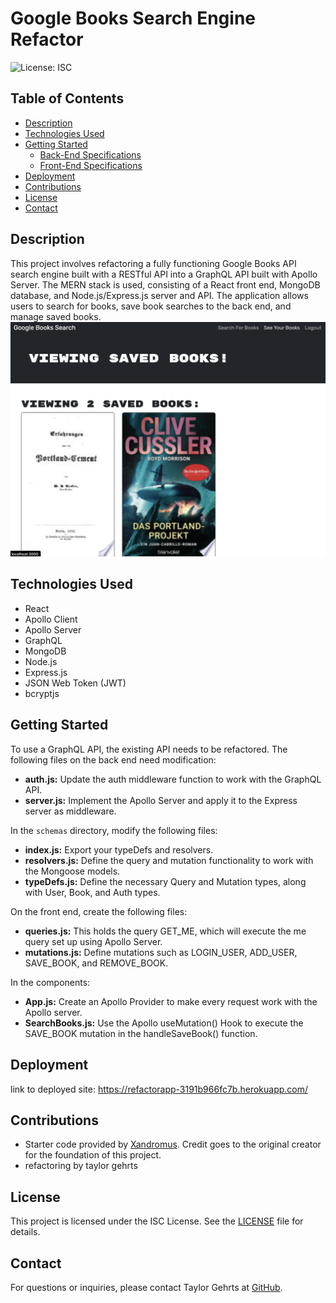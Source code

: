 # Google Books Search Engine Refactor

![License: ISC](https://img.shields.io/badge/License-ISC-blue.svg)

## Table of Contents
- [Description](#description)
- [Technologies Used](#technologies-used)
- [Getting Started](#getting-started)
  - [Back-End Specifications](#back-end-specifications)
  - [Front-End Specifications](#front-end-specifications)
- [Deployment](#deployment)
- [Contributions](#contributions)
- [License](#license)
- [Contact](#contact)

## Description
This project involves refactoring a fully functioning Google Books API search engine built with a RESTful API into a GraphQL API built with Apollo Server. The MERN stack is used, consisting of a React front end, MongoDB database, and Node.js/Express.js server and API. The application allows users to search for books, save book searches to the back end, and manage saved books.  
![screenshot](./Image/Screenshot%202023-10-02%20at%207.11.48%20PM.png)

## Technologies Used
- React
- Apollo Client
- Apollo Server
- GraphQL
- MongoDB
- Node.js
- Express.js
- JSON Web Token (JWT)
- bcryptjs

## Getting Started
To use a GraphQL API, the existing API needs to be refactored. The following files on the back end need modification:

- **auth.js:** Update the auth middleware function to work with the GraphQL API.
- **server.js:** Implement the Apollo Server and apply it to the Express server as middleware.

In the `schemas` directory, modify the following files:

- **index.js:** Export your typeDefs and resolvers.
- **resolvers.js:** Define the query and mutation functionality to work with the Mongoose models.
- **typeDefs.js:** Define the necessary Query and Mutation types, along with User, Book, and Auth types.

On the front end, create the following files:

- **queries.js:** This holds the query GET_ME, which will execute the me query set up using Apollo Server.
- **mutations.js:** Define mutations such as LOGIN_USER, ADD_USER, SAVE_BOOK, and REMOVE_BOOK.

In the components:

- **App.js:** Create an Apollo Provider to make every request work with the Apollo server.
- **SearchBooks.js:** Use the Apollo useMutation() Hook to execute the SAVE_BOOK mutation in the handleSaveBook() function.


## Deployment
link to deployed site: https://refactorapp-3191b966fc7b.herokuapp.com/

## Contributions
- Starter code provided by [Xandromus](https://github.com/coding-boot-camp/solid-broccoli). Credit goes to the original creator for the foundation of this project.
- refactoring by taylor gehrts

## License
This project is licensed under the ISC License. See the [LICENSE](LICENSE) file for details.

## Contact
For questions or inquiries, please contact Taylor Gehrts at [GitHub](https://github.com/taylorgehrts).
